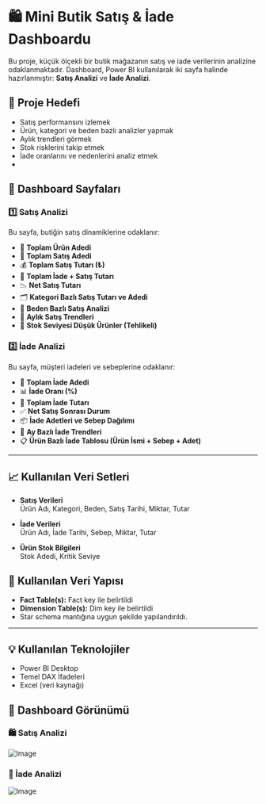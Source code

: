 # 🛍️ Mini Butik Satış & İade Dashboardu

Bu proje, küçük ölçekli bir butik mağazanın satış ve iade verilerinin analizine odaklanmaktadır. Dashboard, Power BI kullanılarak iki sayfa halinde hazırlanmıştır: **Satış Analizi** ve **İade Analizi**.

## 🎯 Proje Hedefi
- Satış performansını izlemek
- Ürün, kategori ve beden bazlı analizler yapmak
- Aylık trendleri görmek
- Stok risklerini takip etmek
- İade oranlarını ve nedenlerini analiz etmek
- 
## 📄 Dashboard Sayfaları

### 1️⃣ Satış Analizi

Bu sayfa, butiğin satış dinamiklerine odaklanır:

- 🧮 **Toplam Ürün Adedi**
- 🛒 **Toplam Satış Adedi**
- 💰 **Toplam Satış Tutarı (₺)**
- 🧾 **Toplam İade + Satış Tutarı**
- 📉 **Net Satış Tutarı**
- 🗂️ **Kategori Bazlı Satış Tutarı ve Adedi**
- 🧵 **Beden Bazlı Satış Analizi**
- 📆 **Aylık Satış Trendleri**
- 🚨 **Stok Seviyesi Düşük Ürünler (Tehlikeli)**

### 2️⃣ İade Analizi

Bu sayfa, müşteri iadeleri ve sebeplerine odaklanır:

- 🔁 **Toplam İade Adedi**
- 📊 **İade Oranı (%)**
- 💸 **Toplam İade Tutarı**
- ✅ **Net Satış Sonrası Durum**
- 📦 **İade Adetleri ve Sebep Dağılımı**
- 📅 **Ay Bazlı İade Trendleri**
- 📋 **Ürün Bazlı İade Tablosu (Ürün İsmi + Sebep + Adet)**

---

## 📈 Kullanılan Veri Setleri

- **Satış Verileri**  
  Ürün Adı, Kategori, Beden, Satış Tarihi, Miktar, Tutar

- **İade Verileri**  
  Ürün Adı, İade Tarihi, Sebep, Miktar, Tutar

- **Ürün Stok Bilgileri**  
  Stok Adedi, Kritik Seviye

## 🧩 Kullanılan Veri Yapısı
- **Fact Table(s):** Fact key ile belirtildi
- **Dimension Table(s):** Dim key ile belirtildi
- Star schema mantığına uygun şekilde yapılandırıldı.
---

## 💡 Kullanılan Teknolojiler

- Power BI Desktop
- Temel DAX İfadeleri
- Excel (veri kaynağı)
## 🌈 Dashboard Görünümü

### 🛍️ Satış Analizi
![Image](https://github.com/user-attachments/assets/a48dfa65-1e5f-4d2f-9356-254d28bf445f)

### 🔁 İade Analizi

![Image](https://github.com/user-attachments/assets/5eb78cf2-d784-43e1-8f9b-20b695d67643)
